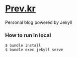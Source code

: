 # [Prev.kr](https://prev.kr)
Personal blog powered by Jekyll

### How to run in local

```
$ bundle install
$ bundle exec jekyll serve
```
